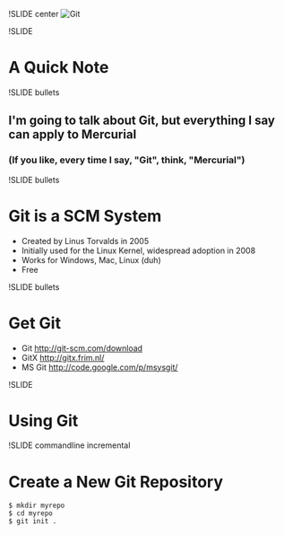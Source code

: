!SLIDE center
![Git](img/git_logo.jpg)

!SLIDE

# A Quick Note #

!SLIDE bullets

## I'm going to talk about Git, but everything I say can apply to Mercurial ##
### (If you like, every time I say, "Git", think, "Mercurial") ###

!SLIDE bullets

# Git is a SCM System #
* Created by Linus Torvalds in 2005
* Initially used for the Linux Kernel, widespread adoption in 2008
* Works for Windows, Mac, Linux (duh)
* Free

!SLIDE bullets

# Get Git

* Git <http://git-scm.com/download>
* GitX <http://gitx.frim.nl/>
* MS Git <http://code.google.com/p/msysgit/>

!SLIDE

# Using Git #

!SLIDE commandline incremental

# Create a New Git Repository #

    $ mkdir myrepo
    $ cd myrepo
    $ git init .